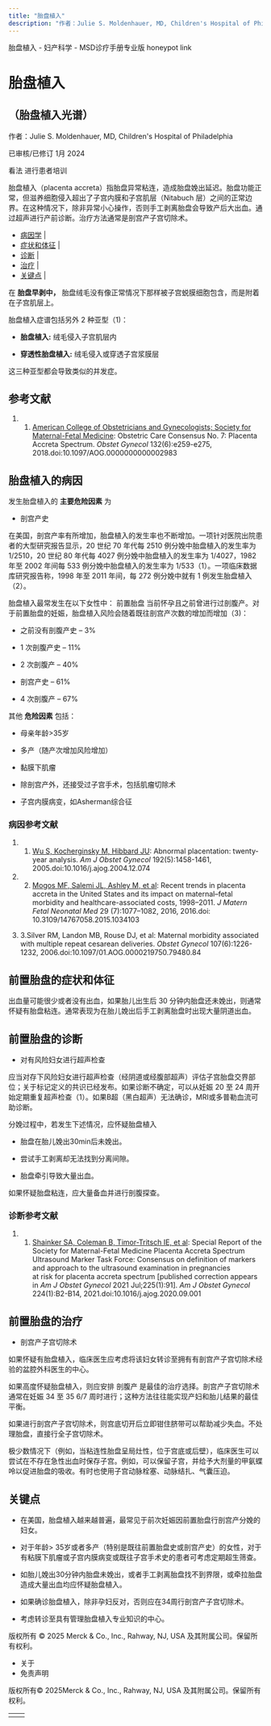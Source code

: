 ```yaml
---
title: "胎盘植入"
description: "作者：Julie S. Moldenhauer, MD, Children's Hospital of Philadelphia"
---
```


﻿胎盘植入 \- 妇产科学 \- MSD诊疗手册专业版 honeypot link

# 胎盘植入

## （胎盘植入光谱）

作者：Julie S. Moldenhauer, MD, Children's Hospital of Philadelphia

已审核/已修订 1月 2024

看法 进行患者培训

胎盘植入（placenta accreta）指胎盘异常粘连，造成胎盘娩出延迟。胎盘功能正常，但滋养细胞侵入超出了子宫内膜和子宫肌层（Nitabuch 层）之间的正常边界。在这种情况下，除非异常小心操作，否则手工剥离胎盘会导致产后大出血。通过超声进行产前诊断。治疗方法通常是剖宫产子宫切除术。

- [病因学](#病因学_v1074422_zh) \|
- [症状和体征](#症状和体征_v1074441_zh) \|
- [诊断](#诊断_v1074444_zh) \|
- [治疗](#治疗_v1074451_zh) \|
- [关键点](#关键点_v8379869_zh) \|

在 **胎盘早剥中，** 胎盘绒毛没有像正常情况下那样被子宫蜕膜细胞包含，而是附着在子宫肌层上。

胎盘植入症谱包括另外 2 种亚型（1)：

- **胎盘植入:** 绒毛侵入子宫肌层内

- **穿透性胎盘植入:** 绒毛侵入或穿透子宫浆膜层


这三种亚型都会导致类似的并发症。

## 参考文献

1. 1. [American College of Obstetricians and Gynecologists; Society for Maternal-Fetal Medicine](https://pubmed.ncbi.nlm.nih.gov/30461695/): Obstetric Care Consensus No. 7: Placenta Accreta Spectrum. _Obstet Gynecol_ 132(6):e259-e275, 2018.doi:10.1097/AOG.0000000000002983


## 胎盘植入的病因

发生胎盘植入的 **主要危险因素** 为

- 剖宫产史


在美国，剖宫产率有所增加，胎盘植入的发生率也不断增加。一项针对医院出院患者的大型研究报告显示，20 世纪 70 年代每 2510 例分娩中胎盘植入的发生率为 1/2510，20 世纪 80 年代每 4027 例分娩中胎盘植入的发生率为 1/4027，1982 年至 2002 年间每 533 例分娩中胎盘植入的发生率为 1/533（1）。一项临床数据库研究报告称，1998 年至 2011 年间，每 272 例分娩中就有 1 例发生胎盘植入（2）。

胎盘植入最常发生在以下女性中： 前置胎盘 当前怀孕且之前曾进行过剖腹产。对于前置胎盘的妊娠，胎盘植入风险会随着既往剖宫产次数的增加而增加（3)：

- 之前没有剖腹产史 – 3%

- 1 次剖腹产史 – 11%

- 2 次剖腹产 – 40%

- 剖宫产史 – 61%

- 4 次剖腹产 – 67%


其他 **危险因素** 包括：

- 母亲年龄>35岁

- 多产（随产次增加风险增加）

- 黏膜下肌瘤

- 除剖宫产外，还接受过子宫手术，包括肌瘤切除术

- 子宫内膜病变，如Asherman综合征


### 病因参考文献

1. 1. [Wu S, Kocherginsky M, Hibbard JU](https://pubmed.ncbi.nlm.nih.gov/15902137/): Abnormal placentation: twenty-year analysis. _Am J Obstet Gynecol_ 192(5):1458-1461, 2005.doi:10.1016/j.ajog.2004.12.074

2. 2. [Mogos MF, Salemi JL, Ashley M, et al](https://www.tandfonline.com/doi/abs/10.3109/14767058.2015.1034103?journalCode=ijmf20): Recent trends in placenta accreta in the United States and its impact on maternal–fetal morbidity and healthcare-associated costs, 1998–2011. _J Matern Fetal Neonatal Med_ 29 (7):1077–1082, 2016, 2016.doi: 10.3109/14767058.2015.1034103

3. 3.Silver RM, Landon MB, Rouse DJ, et al: Maternal morbidity associated with multiple repeat cesarean deliveries. _Obstet Gynecol_ 107(6):1226-1232, 2006.doi:10.1097/01.AOG.0000219750.79480.84


## 前置胎盘的症状和体征

出血量可能很少或者没有出血，如果胎儿出生后 30 分钟内胎盘还未娩出，则通常怀疑有胎盘粘连。通常表现为在胎儿娩出后手工剥离胎盘时出现大量阴道出血。

## 前置胎盘的诊断

- 对有风险妇女进行超声检查


应当对存下风险妇女进行超声检查（经阴道或经腹部超声）评估子宫胎盘交界部位；关于标记定义的共识已经发布。如果诊断不确定，可以从妊娠 20 至 24 周开始定期重复超声检查（1）。如果B超（黑白超声）无法确诊，MRI或多普勒血流可助诊断。

分娩过程中，若发生下述情况，应怀疑胎盘植入

- 胎盘在胎儿娩出30min后未娩出。

- 尝试手工剥离却无法找到分离间隙。

- 胎盘牵引导致大量出血。


如果怀疑胎盘粘连，应大量备血并进行剖腹探查。

### 诊断参考文献

1. 1. [Shainker SA, Coleman B, Timor-Tritsch IE, et al](https://pubmed.ncbi.nlm.nih.gov/33386103/): Special Report of the Society for Maternal-Fetal Medicine Placenta Accreta Spectrum Ultrasound Marker Task Force: Consensus on definition of markers and approach to the ultrasound examination in pregnancies at risk for placenta accreta spectrum \[published correction appears in _Am J Obstet Gynecol_ 2021 Jul;225(1):91\]. _Am J Obstet Gynecol_ 224(1):B2-B14, 2021.doi:10.1016/j.ajog.2020.09.001


## 前置胎盘的治疗

- 剖宫产子宫切除术


如果怀疑有胎盘植入，临床医生应考虑将该妇女转诊至拥有有剖宫产子宫切除术经验的盆腔外科医生的中心。

如果高度怀疑胎盘植入，则应安排 剖腹产 是最佳的治疗选择。剖宫产子宫切除术通常在妊娠 34 至 35 6/7 周时进行；这种方法往往能实现产妇和胎儿结果的最佳平衡。

如果进行剖宫产子宫切除术，则宫底切开后立即钳住脐带可以帮助减少失血。不处理胎盘，直接行全子宫切除术。

极少数情况下（例如，当粘连性胎盘呈局灶性，位于宫底或后壁），临床医生可以尝试在不存在急性出血时保存子宫。例如，可以保留子宫，并给予大剂量的甲氨蝶呤以促进胎盘的吸收。有时也使用子宫动脉栓塞、动脉结扎、气囊压迫。

## 关键点

- 在美国，胎盘植入越来越普遍，最常见于前次妊娠因前置胎盘行剖宫产分娩的妇女。

- 对于年龄\> 35岁或者多产（特别是既往前置胎盘史或剖宫产史）的女性，对于有粘膜下肌瘤或子宫内膜病变或既往子宫手术史的患者可考虑定期超生筛查。

- 如胎儿娩出30分钟内胎盘未娩出，或者手工剥离胎盘找不到界限，或牵拉胎盘造成大量出血均应怀疑胎盘植入。

- 如果确诊胎盘植入，除非孕妇反对，否则应在34周行剖宫产子宫切除术。

- 考虑转诊至具有管理胎盘植入专业知识的中心。




版权所有 © 2025
Merck & Co., Inc., Rahway, NJ, USA 及其附属公司。保留所有权利。

- 关于
- 免责声明

版权所有© 2025Merck & Co., Inc., Rahway, NJ, USA 及其附属公司。保留所有权利。

|     |     |
| --- | --- |
|  |  |